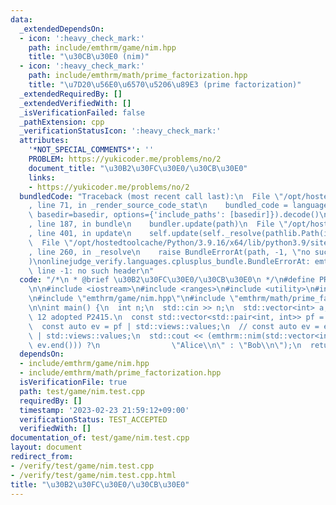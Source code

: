 ```yaml
---
data:
  _extendedDependsOn:
  - icon: ':heavy_check_mark:'
    path: include/emthrm/game/nim.hpp
    title: "\u30CB\u30E0 (nim)"
  - icon: ':heavy_check_mark:'
    path: include/emthrm/math/prime_factorization.hpp
    title: "\u7D20\u56E0\u6570\u5206\u89E3 (prime factorization)"
  _extendedRequiredBy: []
  _extendedVerifiedWith: []
  _isVerificationFailed: false
  _pathExtension: cpp
  _verificationStatusIcon: ':heavy_check_mark:'
  attributes:
    '*NOT_SPECIAL_COMMENTS*': ''
    PROBLEM: https://yukicoder.me/problems/no/2
    document_title: "\u30B2\u30FC\u30E0/\u30CB\u30E0"
    links:
    - https://yukicoder.me/problems/no/2
  bundledCode: "Traceback (most recent call last):\n  File \"/opt/hostedtoolcache/Python/3.9.16/x64/lib/python3.9/site-packages/onlinejudge_verify/documentation/build.py\"\
    , line 71, in _render_source_code_stat\n    bundled_code = language.bundle(stat.path,\
    \ basedir=basedir, options={'include_paths': [basedir]}).decode()\n  File \"/opt/hostedtoolcache/Python/3.9.16/x64/lib/python3.9/site-packages/onlinejudge_verify/languages/cplusplus.py\"\
    , line 187, in bundle\n    bundler.update(path)\n  File \"/opt/hostedtoolcache/Python/3.9.16/x64/lib/python3.9/site-packages/onlinejudge_verify/languages/cplusplus_bundle.py\"\
    , line 401, in update\n    self.update(self._resolve(pathlib.Path(included), included_from=path))\n\
    \  File \"/opt/hostedtoolcache/Python/3.9.16/x64/lib/python3.9/site-packages/onlinejudge_verify/languages/cplusplus_bundle.py\"\
    , line 260, in _resolve\n    raise BundleErrorAt(path, -1, \"no such header\"\
    )\nonlinejudge_verify.languages.cplusplus_bundle.BundleErrorAt: emthrm/game/nim.hpp:\
    \ line -1: no such header\n"
  code: "/*\n * @brief \u30B2\u30FC\u30E0/\u30CB\u30E0\n */\n#define PROBLEM \"https://yukicoder.me/problems/no/2\"\
    \n\n#include <iostream>\n#include <ranges>\n#include <utility>\n#include <vector>\n\
    \n#include \"emthrm/game/nim.hpp\"\n#include \"emthrm/math/prime_factorization.hpp\"\
    \n\nint main() {\n  int n;\n  std::cin >> n;\n  std::vector<int> a;\n  // GCC\
    \ 12 adopted P2415.\n  const std::vector<std::pair<int, int>> pf = emthrm::prime_factorization(n);\n\
    \  const auto ev = pf | std::views::values;\n  // const auto ev = emthrm::prime_factorization(n)\
    \ | std::views::values;\n  std::cout << (emthrm::nim(std::vector<int>(ev.begin(),\
    \ ev.end())) ?\n                \"Alice\\n\" : \"Bob\\n\");\n  return 0;\n}\n"
  dependsOn:
  - include/emthrm/game/nim.hpp
  - include/emthrm/math/prime_factorization.hpp
  isVerificationFile: true
  path: test/game/nim.test.cpp
  requiredBy: []
  timestamp: '2023-02-23 21:59:12+09:00'
  verificationStatus: TEST_ACCEPTED
  verifiedWith: []
documentation_of: test/game/nim.test.cpp
layout: document
redirect_from:
- /verify/test/game/nim.test.cpp
- /verify/test/game/nim.test.cpp.html
title: "\u30B2\u30FC\u30E0/\u30CB\u30E0"
---
```

